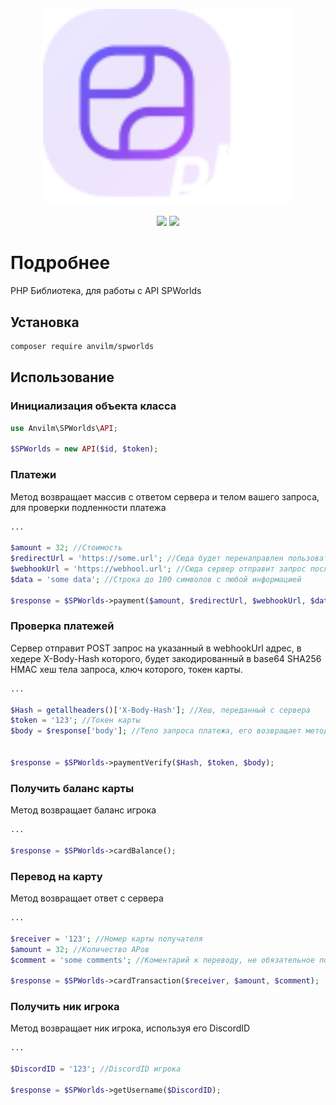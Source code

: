 <p align="center"><img src="logo.svg" width="400" alt="Laravel Logo"></p>

<p align="center">
<img src="https://img.shields.io/badge/php-4.0.2-blue">
<img src="https://img.shields.io/badge/php-cUrl-green">
</p>

# Подробнее

PHP Библиотека, для работы с API SPWorlds

## Установка 

```bash
composer require anvilm/spworlds
```

## Использование

### Инициализация объекта класса

```php
use Anvilm\SPWorlds\API;

$SPWorlds = new API($id, $token);
```

### Платежи

Метод возвращает массив с ответом сервера и телом вашего запроса, для проверки подленности платежа

```php
...

$amount = 32; //Стоимость
$redirectUrl = 'https://some.url'; //Сюда будет перенаправлен пользователь
$webhookUrl = 'https://webhool.url'; //Сюда сервер отправит запрос после оплаты
$data = 'some data'; //Строка до 100 символов с любой информацией

$response = $SPWorlds->payment($amount, $redirectUrl, $webhookUrl, $data);
```

### Проверка платежей

Сервер отправит POST запрос на указанный в webhookUrl адрес, в хедере X-Body-Hash которого, будет закодированный в base64 SHA256 HMAC хеш тела запроса, ключ которого, токен карты.
```php
...

$Hash = getallheaders()['X-Body-Hash']; //Хеш, переданный с сервера
$token = '123'; //Токен карты
$body = $response['body']; //Тело запроса платежа, его возвращает метод payment.


$response = $SPWorlds->paymentVerify($Hash, $token, $body);
```

### Получить баланс карты

Метод возвращает баланс игрока

```php
...

$response = $SPWorlds->cardBalance();
```

### Перевод на карту

Метод возвращает ответ с сервера

```php
...

$receiver = '123'; //Номер карты получателя
$amount = 32; //Количество АРов
$comment = 'some comments'; //Коментарий к переводу, не обязательное поле

$response = $SPWorlds->cardTransaction($receiver, $amount, $comment);
```

### Получить ник игрока

Метод возвращает ник игрока, используя его DiscordID

```php
...

$DiscordID = '123'; //DiscordID игрока

$response = $SPWorlds->getUsername($DiscordID);
```
